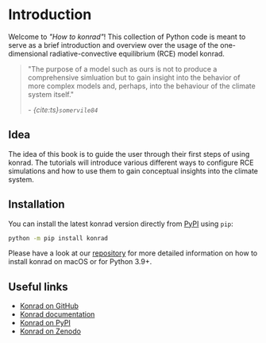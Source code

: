 # Introduction

Welcome to _"How to konrad"_! This collection of Python code is meant to serve
as a brief introduction and overview over the usage of the one-dimensional
radiative-convective equilibrium (RCE) model konrad.

> "The purpose of a model such as ours is not to produce a comprehensive
> simluation but to gain insight into the behavior of more complex models
> and, perhaps, into the behaviour of the climate system itself."
>
> \- _{cite:ts}`somervile84`_

## Idea

The idea of this book is to guide the user through their first steps of using
konrad. The tutorials will introduce various different ways to configure RCE
simulations and how to use them to gain conceptual insights into the climate
system.

## Installation

You can install the latest konrad version directly from
[PyPI](https://pypi.org/project/konrad/) using `pip`:
```sh
python -m pip install konrad
```

Please have a look at our [repository](https://github.com/atmtools/konrad) for
more detailed information on how to install konrad on macOS or for Python 3.9+.

## Useful links
* [Konrad on GitHub](https://github.com/atmtools/konrad)
* [Konrad documentation](https://konrad.readthedocs.io/)
* [Konrad on PyPI](https://pypi.org/project/konrad/)
* [Konrad on Zenodo](https://doi.org/10.5281/zenodo.1313687)
